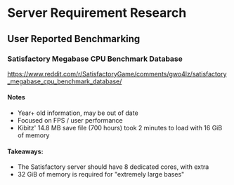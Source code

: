 # Server Requirement Research

## User Reported Benchmarking
### Satisfactory Megabase CPU Benchmark Database
https://www.reddit.com/r/SatisfactoryGame/comments/gwo4lz/satisfactory_megabase_cpu_benchmark_database/

#### Notes
 - Year+ old information, may be out of date
 - Focused on FPS / user performance
 - Kibitz' 14.8 MB save file (700 hours) took 2 minutes to load with 16 GiB of memory

#### Takeaways:
 - The Satisfactory server should have 8 dedicated cores, with extra
 - 32 GiB of memory is required for "extremely large bases"
 